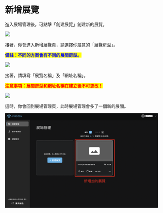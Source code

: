 # 新增展覽

進入展場管理後，可點擊「創建展覽」創建新的展覽。

![](<../.gitbook/assets/09 (1).png>)

接著，你會進入新增展覽頁，請選擇你屬意的「展覽房型」。

<mark style="color:blue;">**備註：不同的方案會有不同的展間房型。**</mark>

![](../.gitbook/assets/10.png)

接著，請填寫「展覽名稱」及「網址名稱」。

<mark style="color:red;">**注意事項：展間房型和網址名稱在建立後不可更改！**</mark>

![](../.gitbook/assets/11.png)

這時，你會回到展場管理頁，此時展場管理會多了一個新的展間。

![](<../.gitbook/assets/截圖 2022-04-06 下午5.13.44.png>)
